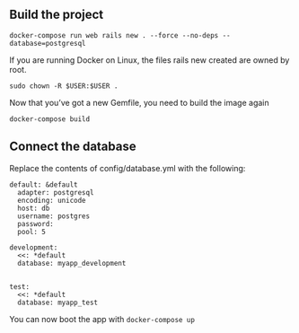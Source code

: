 ## Build the project

`docker-compose run web rails new . --force --no-deps --database=postgresql`

If you are running Docker on Linux, the files rails new created are owned by root.

`sudo chown -R $USER:$USER .`

Now that you’ve got a new Gemfile, you need to build the image again

`docker-compose build`

## Connect the database

Replace the contents of config/database.yml with the following:

```
default: &default
  adapter: postgresql
  encoding: unicode
  host: db
  username: postgres
  password:
  pool: 5

development:
  <<: *default
  database: myapp_development


test:
  <<: *default
  database: myapp_test
```

You can now boot the app with `docker-compose up`
